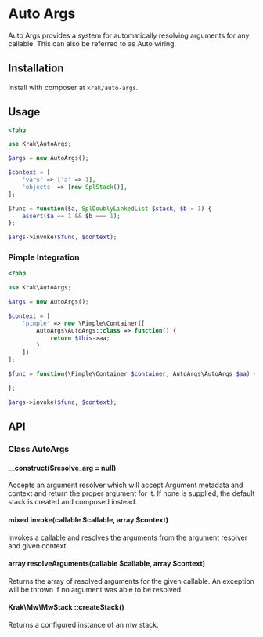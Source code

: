 # Auto Args

Auto Args provides a system for automatically resolving arguments for any callable. This can also be referred to as Auto wiring.

## Installation

Install with composer at `krak/auto-args`.

## Usage

```php
<?php

use Krak\AutoArgs;

$args = new AutoArgs();

$context = [
    'vars' => ['a' => 1],
    'objects' => [new SplStack()],
];

$func = function($a, SplDoublyLinkedList $stack, $b = 1) {
    assert($a == 1 && $b === 1);
};

$args->invoke($func, $context);
```

### Pimple Integration

```php
<?php

use Krak\AutoArgs;

$args = new AutoArgs();

$context = [
    'pimple' => new \Pimple\Container([
        AutoArgs\AutoArgs::class => function() {
            return $this->aa;
        }
    ])
];

$func = function(\Pimple\Container $container, AutoArgs\AutoArgs $aa) {

};

$args->invoke($func, $context);
```

## API

### Class AutoArgs

#### \_\_construct($resolve_arg = null)

Accepts an argument resolver which will accept Argument metadata and context and return the proper argument for it. If none is supplied, the default stack is created and composed instead.

#### mixed invoke(callable $callable, array $context)

Invokes a callable and resolves the arguments from the argument resolver and given context.

#### array resolveArguments(callable $callable, array $context)

Returns the array of resolved arguments for the given callable. An exception will be thrown if no argument was able to be resolved.

#### Krak\\Mw\\MwStack ::createStack()

Returns a configured instance of an mw stack.
